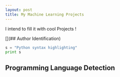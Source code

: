 ```yaml
---
layout: post
title: My Machine Learning Projects
---
```


I intend to fill  it  with cool Projects !


[](## Author Identification)

 
```python
s = "Python syntax highlighting"
print s
```
## Programming Language Detection 

